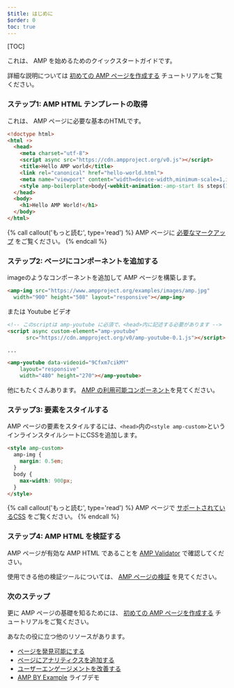 ```yaml
---
$title: はじめに
$order: 0
toc: true
---
```

[TOC]

これは、 AMP を始めるためのクイックスタートガイドです。

詳細な説明については [初めての AMP ページを作成する](/ja/docs/tutorials/create.html) チュートリアルをご覧ください。

### ステップ1: AMP HTML テンプレートの取得

これは、 AMP ページに必要な基本のHTMLです。

```html
<!doctype html>
<html ⚡>
  <head>
    <meta charset="utf-8">
    <script async src="https://cdn.ampproject.org/v0.js"></script>
    <title>Hello AMP world</title>
    <link rel="canonical" href="hello-world.html">
    <meta name="viewport" content="width=device-width,minimum-scale=1,initial-scale=1">
    <style amp-boilerplate>body{-webkit-animation:-amp-start 8s steps(1,end) 0s 1 normal both;-moz-animation:-amp-start 8s steps(1,end) 0s 1 normal both;-ms-animation:-amp-start 8s steps(1,end) 0s 1 normal both;animation:-amp-start 8s steps(1,end) 0s 1 normal both}@-webkit-keyframes -amp-start{from{visibility:hidden}to{visibility:visible}}@-moz-keyframes -amp-start{from{visibility:hidden}to{visibility:visible}}@-ms-keyframes -amp-start{from{visibility:hidden}to{visibility:visible}}@-o-keyframes -amp-start{from{visibility:hidden}to{visibility:visible}}@keyframes -amp-start{from{visibility:hidden}to{visibility:visible}}</style><noscript><style amp-boilerplate>body{-webkit-animation:none;-moz-animation:none;-ms-animation:none;animation:none}</style></noscript>
  </head>
  <body>
    <h1>Hello AMP World!</h1>
  </body>
</html>
```

{% call callout('もっと読む', type='read') %}
AMP ページに [必要なマークアップ](/ja/docs/reference/spec.html#required-markup) をご覧ください。
{% endcall %}

### ステップ2: ページにコンポーネントを追加する

imageのようなコンポーネントを追加して AMP ページを構築します。

```html
<amp-img src="https://www.ampproject.org/examples/images/amp.jpg"
  width="900" height="508" layout="responsive"></amp-img>
```

または Youtube ビデオ

```html
<!-- このscriptは amp-youtube に必須で、<head>内に記述する必要があります -->
<script async custom-element="amp-youtube"
      src="https://cdn.ampproject.org/v0/amp-youtube-0.1.js"></script>

...

<amp-youtube data-videoid="9Cfxm7cikMY"
    layout="responsive"
    width="480" height="270"></amp-youtube>
```

他にもたくさんあります。 [AMP の利用可能コンポーネント](/ja/docs/reference/components.html)を見てください。

### ステップ3: 要素をスタイルする

AMP ページの要素をスタイルするには、`<head>`内の`<style amp-custom>`というインラインスタイルシートにCSSを追加します。

```html
<style amp-custom>
  amp-img {
    margin: 0.5em;
  }
  body {
    max-width: 900px;
  }
</style>
```

{% call callout('もっと読む', type='read') %}
AMP ページで [サポートされているCSS](/ja/docs/guides/responsive/style_pages.html) をご覧ください。
{% endcall %}

### ステップ4: AMP HTML を検証する

AMP ページが有効な AMP HTML であることを [AMP Validator](https://validator.ampproject.org/) で確認してください。

使用できる他の検証ツールについては、 [AMP ページの検証](/ja/docs/guides/validate.html) を見てください。

### 次のステップ

更に AMP ページの基礎を知るためには、 [初めての AMP ページを作成する](/ja/docs/tutorials/create.html) チュートリアルをご覧ください。

あなたの役に立つ他のリソースがあります。

* [ページを発見可能にする](/ja/docs/guides/discovery.html)
* [ページにアナリティクスを追加する](/ja/docs/guides/analytics_amp.html)
* [ユーザーエンゲージメントを改善する](/ja/docs/guides/engagement.html)
* [AMP BY Example](https://ampbyexample.com/) ライブデモ
